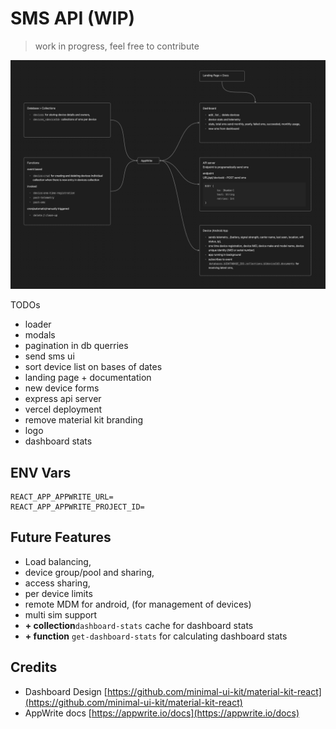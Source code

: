 # SMS API (WIP)

> work in progress, feel free to contribute

![Arch](/docs/SMS_API.png)

TODOs

- loader
- modals
- pagination in db querries
- send sms ui
- sort device list on bases of dates
- landing page + documentation
- new device forms
- express api server
- vercel deployment
- remove material kit branding
- logo
- dashboard stats

## ENV Vars

```.env
REACT_APP_APPWRITE_URL=
REACT_APP_APPWRITE_PROJECT_ID=
```

## Future Features

- Load balancing, 
- device group/pool and sharing,
- access sharing,
- per device limits
- remote MDM for android, (for management of devices)
- multi sim support
- **+ collection**`dashboard-stats` cache for dashboard stats
- **+ function** `get-dashboard-stats` for calculating dashboard stats

## Credits

- Dashboard Design [https://github.com/minimal-ui-kit/material-kit-react](https://github.com/minimal-ui-kit/material-kit-react)
- AppWrite docs [https://appwrite.io/docs](https://appwrite.io/docs)

